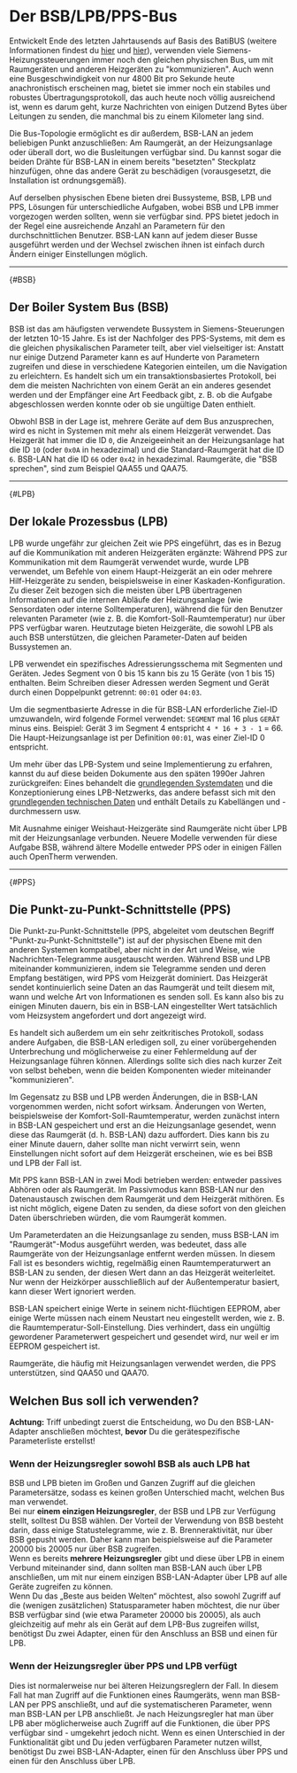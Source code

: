 # Der BSB/LPB/PPS-Bus

Entwickelt Ende des letzten Jahrtausends auf Basis des BatiBUS (weitere Informationen findest du [hier](https://2007.blog.dest-unreach.be/wp-content/uploads/2012/12/Interface-module-I-O-OPEN-ALBATROS-PTM59-20V1_19957_hq-en.pdf) und [hier](https://2007.blog.dest-unreach.be/wp-content/uploads/2012/12/BatiBus_v1.4.pdf)), verwenden viele Siemens-Heizungssteuerungen immer noch den gleichen physischen Bus, um mit Raumgeräten und anderen Heizgeräten zu "kommunizieren". Auch wenn eine Busgeschwindigkeit von nur 4800 Bit pro Sekunde heute anachronistisch erscheinen mag, bietet sie immer noch ein stabiles und robustes Übertragungsprotokoll, das auch heute noch völlig ausreichend ist, wenn es darum geht, kurze Nachrichten von einigen Dutzend Bytes über Leitungen zu senden, die manchmal bis zu einem Kilometer lang sind.

Die Bus-Topologie ermöglicht es dir außerdem, BSB-LAN an jedem beliebigen Punkt anzuschließen: Am Raumgerät, an der Heizungsanlage oder überall dort, wo die Busleitungen verfügbar sind. Du kannst sogar die beiden Drähte für BSB-LAN in einem bereits "besetzten" Steckplatz hinzufügen, ohne das andere Gerät zu beschädigen (vorausgesetzt, die Installation ist ordnungsgemäß).

Auf derselben physischen Ebene bieten drei Bussysteme, BSB, LPB und PPS, Lösungen für unterschiedliche Aufgaben, wobei BSB und LPB immer vorgezogen werden sollten, wenn sie verfügbar sind. PPS bietet jedoch in der Regel eine ausreichende Anzahl an Parametern für den durchschnittlichen Benutzer. BSB-LAN kann auf jedem dieser Busse ausgeführt werden und der Wechsel zwischen ihnen ist einfach durch Ändern einiger Einstellungen möglich.

---

[](){#BSB}
## Der Boiler System Bus (BSB)

BSB ist das am häufigsten verwendete Bussystem in Siemens-Steuerungen der letzten 10-15 Jahre. Es ist der Nachfolger des PPS-Systems, mit dem es die gleichen physikalischen Parameter teilt, aber viel vielseitiger ist: Anstatt nur einige Dutzend Parameter kann es auf Hunderte von Parametern zugreifen und diese in verschiedene Kategorien einteilen, um die Navigation zu erleichtern. Es handelt sich um ein transaktionsbasiertes Protokoll, bei dem die meisten Nachrichten von einem Gerät an ein anderes gesendet werden und der Empfänger eine Art Feedback gibt, z. B. ob die Aufgabe abgeschlossen werden konnte oder ob sie ungültige Daten enthielt.

Obwohl BSB in der Lage ist, mehrere Geräte auf dem Bus anzusprechen, wird es nicht in Systemen mit mehr als einem Heizgerät verwendet. Das Heizgerät hat immer die ID `0`, die Anzeigeeinheit an der Heizungsanlage hat die ID `10` (oder `0x0A` in hexadezimal) und die Standard-Raumgerät hat die ID `6`. BSB-LAN hat die ID `66` oder `0x42` in hexadezimal. Raumgeräte, die "BSB sprechen", sind zum Beispiel QAA55 und QAA75.

---

[](){#LPB}
## Der lokale Prozessbus (LPB)

LPB wurde ungefähr zur gleichen Zeit wie PPS eingeführt, das es in Bezug auf die Kommunikation mit anderen Heizgeräten ergänzte: Während PPS zur Kommunikation mit dem Raumgerät verwendet wurde, wurde LPB verwendet, um Befehle von einem Haupt-Heizgerät an ein oder mehrere Hilf-Heizgeräte zu senden, beispielsweise in einer Kaskaden-Konfiguration. Zu dieser Zeit bezogen sich die meisten über LPB übertragenen Informationen auf die internen Abläufe der Heizungsanlage (wie Sensordaten oder interne Solltemperaturen), während die für den Benutzer relevanten Parameter (wie z. B. die Komfort-Soll-Raumtemperatur) nur über PPS verfügbar waren. Heutzutage bieten Heizgeräte, die sowohl LPB als auch BSB unterstützen, die gleichen Parameter-Daten auf beiden Bussystemen an.

LPB verwendet ein spezifisches Adressierungsschema mit Segmenten und Geräten. Jedes Segment von 0 bis 15 kann bis zu 15 Geräte (von 1 bis 15) enthalten. Beim Schreiben dieser Adressen werden Segment und Gerät durch einen Doppelpunkt getrennt: `00:01` oder `04:03`.

Um die segmentbasierte Adresse in die für BSB-LAN erforderliche Ziel-ID umzuwandeln, wird folgende Formel verwendet:
`SEGMENT` mal 16 plus `GERÄT` minus eins.
Beispiel: Gerät 3 im Segment 4 entspricht `4 * 16 + 3 - 1` = 66.
Die Haupt-Heizungsanlage ist per Definition `00:01`, was einer Ziel-ID 0 entspricht.

Um mehr über das LPB-System und seine Implementierung zu erfahren, kannst du auf diese beiden Dokumente aus den späten 1990er Jahren zurückgreifen: Eines behandelt die [grundlegenden Systemdaten](https://sid.siemens.com/v/u/20138) und die Konzeptionierung eines LPB-Netzwerks, das andere befasst sich mit den [grundlegenden technischen Daten](https://sid.siemens.com/v/u/20140) und enthält Details zu Kabellängen und -durchmessern usw.

Mit Ausnahme einiger Weishaut-Heizgeräte sind Raumgeräte nicht über LPB mit der Heizungsanlage verbunden. Neuere Modelle verwenden für diese Aufgabe BSB, während ältere Modelle entweder PPS oder in einigen Fällen auch OpenTherm verwenden.

---

[](){#PPS}
## Die Punkt-zu-Punkt-Schnittstelle (PPS)

Die Punkt-zu-Punkt-Schnittstelle (PPS, abgeleitet vom deutschen Begriff "Punkt-zu-Punkt-Schnittstelle") ist auf der physischen Ebene mit den anderen Systemen kompatibel, aber nicht in der Art und Weise, wie Nachrichten-Telegramme ausgetauscht werden. Während BSB und LPB miteinander kommunizieren, indem sie Telegramme senden und deren Empfang bestätigen, wird PPS vom Heizgerät dominiert. Das Heizgerät sendet kontinuierlich seine Daten an das Raumgerät und teilt diesem mit, wann und welche Art von Informationen es senden soll. Es kann also bis zu einigen Minuten dauern, bis ein in BSB-LAN eingestellter Wert tatsächlich vom Heizsystem angefordert und dort angezeigt wird.

Es handelt sich außerdem um ein sehr zeitkritisches Protokoll, sodass andere Aufgaben, die BSB-LAN erledigen soll, zu einer vorübergehenden Unterbrechung und möglicherweise zu einer Fehlermeldung auf der Heizungsanlage führen können. Allerdings sollte sich dies nach kurzer Zeit von selbst beheben, wenn die beiden Komponenten wieder miteinander "kommunizieren".

Im Gegensatz zu BSB und LPB werden Änderungen, die in BSB-LAN vorgenommen werden, nicht sofort wirksam. Änderungen von Werten, beispielsweise der Komfort-Soll-Raumtemperatur, werden zunächst intern in BSB-LAN gespeichert und erst an die Heizungsanlage gesendet, wenn diese das Raumgerät (d. h. BSB-LAN) dazu auffordert. Dies kann bis zu einer Minute dauern, daher sollte man nicht verwirrt sein, wenn Einstellungen nicht sofort auf dem Heizgerät erscheinen, wie es bei BSB und LPB der Fall ist.

Mit PPS kann BSB-LAN in zwei Modi betrieben werden: entweder passives Abhören oder als Raumgerät. Im Passivmodus kann BSB-LAN nur den Datenaustausch zwischen dem Raumgerät und dem Heizgerät mithören. Es ist nicht möglich, eigene Daten zu senden, da diese sofort von den gleichen Daten überschrieben würden, die vom Raumgerät kommen.

Um Parameterdaten an die Heizungsanlage zu senden, muss BSB-LAN im "Raumgerät"-Modus ausgeführt werden, was bedeutet, dass alle Raumgeräte von der Heizungsanlage entfernt werden müssen. In diesem Fall ist es besonders wichtig, regelmäßig einen Raumtemperaturwert an BSB-LAN zu senden, der diesen Wert dann an das Heizgerät weiterleitet. Nur wenn der Heizkörper ausschließlich auf der Außentemperatur basiert, kann dieser Wert ignoriert werden.

BSB-LAN speichert einige Werte in seinem nicht-flüchtigen EEPROM, aber einige Werte müssen nach einem Neustart neu eingestellt werden, wie z. B. die Raumtemperatur-Soll-Einstellung. Dies verhindert, dass ein ungültig gewordener Parameterwert gespeichert und gesendet wird, nur weil er im EEPROM gespeichert ist.

Raumgeräte, die häufig mit Heizungsanlagen verwendet werden, die PPS unterstützen, sind QAA50 und QAA70.

## Welchen Bus soll ich verwenden?
**Achtung:** Triff unbedingt zuerst die Entscheidung, wo Du den BSB-LAN-Adapter anschließen möchtest, **bevor** Du die gerätespezifische Parameterliste erstellst!
### Wenn der Heizungsregler sowohl BSB als auch LPB hat
BSB und LPB bieten im Großen und Ganzen Zugriff auf die gleichen Parametersätze, sodass es keinen großen Unterschied macht, welchen Bus man verwendet.  
Bei nur **einem einzigen Heizungsregler**, der BSB und LPB zur Verfügung stellt, solltest Du BSB wählen. Der Vorteil der Verwendung von BSB besteht darin, dass einige Statustelegramme, wie z. B. Brenneraktivität, nur über BSB gepusht werden. Daher kann man beispielsweise auf die Parameter 20000 bis 20005 nur über BSB zugreifen.  
Wenn es bereits **mehrere Heizungsregler** gibt und diese über LPB in einem Verbund miteinander sind, dann sollten man BSB-LAN auch über LPB anschließen, um mit nur einem einzigen BSB-LAN-Adapter über LPB auf alle Geräte zugreifen zu können.  
Wenn Du das „Beste aus beiden Welten“ möchtest, also sowohl Zugriff auf die (wenigen zusätzlichen) Statusparameter haben möchtest, die nur über BSB verfügbar sind (wie etwa Parameter 20000 bis 20005), als auch gleichzeitig auf mehr als ein Gerät auf dem LPB-Bus zugreifen willst, benötigst Du zwei Adapter, einen für den Anschluss an BSB und einen für LPB.
### Wenn der Heizungsregler über PPS und LPB verfügt
Dies ist normalerweise nur bei älteren Heizungsreglern der Fall. In diesem Fall hat man Zugriff auf die Funktionen eines Raumgeräts, wenn man BSB-LAN per PPS anschließt, und auf die systematischeren Parameter, wenn man BSB-LAN per LPB anschließt. Je nach Heizungsregler hat man über LPB aber möglicherweise auch Zugriff auf die Funktionen, die über PPS verfügbar sind - umgekehrt jedoch nicht. Wenn es einen Unterschied in der Funktionalität gibt und Du jeden verfügbaren Parameter nutzen willst, benötigst Du zwei BSB-LAN-Adapter, einen für den Anschluss über PPS und einen für den Anschluss über LPB.
